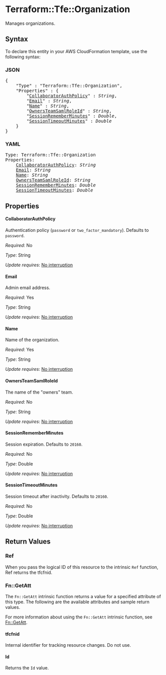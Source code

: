 # Terraform::Tfe::Organization

Manages organizations.

## Syntax

To declare this entity in your AWS CloudFormation template, use the following syntax:

### JSON

<pre>
{
    "Type" : "Terraform::Tfe::Organization",
    "Properties" : {
        "<a href="#collaboratorauthpolicy" title="CollaboratorAuthPolicy">CollaboratorAuthPolicy</a>" : <i>String</i>,
        "<a href="#email" title="Email">Email</a>" : <i>String</i>,
        "<a href="#name" title="Name">Name</a>" : <i>String</i>,
        "<a href="#ownersteamsamlroleid" title="OwnersTeamSamlRoleId">OwnersTeamSamlRoleId</a>" : <i>String</i>,
        "<a href="#sessionrememberminutes" title="SessionRememberMinutes">SessionRememberMinutes</a>" : <i>Double</i>,
        "<a href="#sessiontimeoutminutes" title="SessionTimeoutMinutes">SessionTimeoutMinutes</a>" : <i>Double</i>
    }
}
</pre>

### YAML

<pre>
Type: Terraform::Tfe::Organization
Properties:
    <a href="#collaboratorauthpolicy" title="CollaboratorAuthPolicy">CollaboratorAuthPolicy</a>: <i>String</i>
    <a href="#email" title="Email">Email</a>: <i>String</i>
    <a href="#name" title="Name">Name</a>: <i>String</i>
    <a href="#ownersteamsamlroleid" title="OwnersTeamSamlRoleId">OwnersTeamSamlRoleId</a>: <i>String</i>
    <a href="#sessionrememberminutes" title="SessionRememberMinutes">SessionRememberMinutes</a>: <i>Double</i>
    <a href="#sessiontimeoutminutes" title="SessionTimeoutMinutes">SessionTimeoutMinutes</a>: <i>Double</i>
</pre>

## Properties

#### CollaboratorAuthPolicy

Authentication policy (`password`
or `two_factor_mandatory`). Defaults to `password`.

_Required_: No

_Type_: String

_Update requires_: [No interruption](https://docs.aws.amazon.com/AWSCloudFormation/latest/UserGuide/using-cfn-updating-stacks-update-behaviors.html#update-no-interrupt)

#### Email

Admin email address.

_Required_: Yes

_Type_: String

_Update requires_: [No interruption](https://docs.aws.amazon.com/AWSCloudFormation/latest/UserGuide/using-cfn-updating-stacks-update-behaviors.html#update-no-interrupt)

#### Name

Name of the organization.

_Required_: Yes

_Type_: String

_Update requires_: [No interruption](https://docs.aws.amazon.com/AWSCloudFormation/latest/UserGuide/using-cfn-updating-stacks-update-behaviors.html#update-no-interrupt)

#### OwnersTeamSamlRoleId

The name of the "owners" team.

_Required_: No

_Type_: String

_Update requires_: [No interruption](https://docs.aws.amazon.com/AWSCloudFormation/latest/UserGuide/using-cfn-updating-stacks-update-behaviors.html#update-no-interrupt)

#### SessionRememberMinutes

Session expiration. Defaults to
`20160`.

_Required_: No

_Type_: Double

_Update requires_: [No interruption](https://docs.aws.amazon.com/AWSCloudFormation/latest/UserGuide/using-cfn-updating-stacks-update-behaviors.html#update-no-interrupt)

#### SessionTimeoutMinutes

Session timeout after inactivity.
Defaults to `20160`.

_Required_: No

_Type_: Double

_Update requires_: [No interruption](https://docs.aws.amazon.com/AWSCloudFormation/latest/UserGuide/using-cfn-updating-stacks-update-behaviors.html#update-no-interrupt)

## Return Values

### Ref

When you pass the logical ID of this resource to the intrinsic `Ref` function, Ref returns the tfcfnid.

### Fn::GetAtt

The `Fn::GetAtt` intrinsic function returns a value for a specified attribute of this type. The following are the available attributes and sample return values.

For more information about using the `Fn::GetAtt` intrinsic function, see [Fn::GetAtt](https://docs.aws.amazon.com/AWSCloudFormation/latest/UserGuide/intrinsic-function-reference-getatt.html).

#### tfcfnid

Internal identifier for tracking resource changes. Do not use.

#### Id

Returns the <code>Id</code> value.

